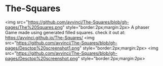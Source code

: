 # The-Squares
<img src="https://github.com/avvinci/The-Squares/blob/gh-pages/The%20Squares.png" style="border:2px;margin:2px>
A phaser Game made using generated filled  squares.
check it out at: https://avvinci.github.io/The-Squares/
<img src="https://github.com/avvinci/The-Squares/blob/gh-pages/Desctop%20screenshot1.png"  style="border:2px;margin:2px>
<img src="https://github.com/avvinci/The-Squares/blob/gh-pages/Desctop%20screenshot.png"  style="border:2px;margin:2px>

